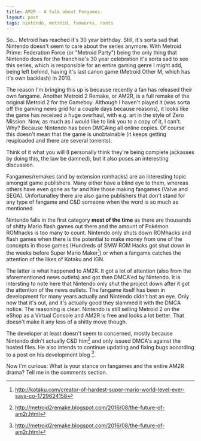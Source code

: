 ```yaml
---
title: AM2R - A talk about Fangames.
layout: post
tags: nintendo, metroid, fanworks, rants
---
```


So... Metroid has reached it's 30 year birthday. Still, it's sorta sad that Nintendo doesn't seem to care about the series anymore. With Metroid Prime: Federation Force (or "Metroid Party") being the only thing that Nintendo does for the franchise's 30 year celebration it's sorta sad to see this series, which is responsible for an entire gaming genre I might add, being left behind, having it's last canon game (Metroid Other M, which has it's own backlash) in 2010.

The reason I'm bringing this up is because recently a fan has released their own fangame. Another Metroid 2 Remake, or AM2R, is a full remake of the original Metroid 2 for the Gameboy. Although I haven't played it (was sorta off the gaming news grid for a couple days because reasons), it looks like the game has received a huge overhaul, with e.g. art in the style of Zero Mission. Now, as much as I would like to link you to a copy of it, I can't. Why? Because Nintendo has been DMCAing all online copies. Of course this doesn't mean that the game is unobtainable (it keeps getting reuploaded and there are several torrents).

Think of it what you will (I personally think they're being complete jackasses by doing this, the law be damned), but it also poses an interesting discussion.

Fangames/remakes (and by extension romhacks) are an interesting topic amongst game publishers. Many either have a blind eye to them, whereas others have even gone as far and hire those making fangames (Valve and SEGA). Unfortunatley there are also game publishers that don't stand for any type of fangame and C&D someone when the word is so much as mentioned. 

Nintendo falls in the first category **most of the time** as there are thousands of shitty Mario flash games out there and the amount of Pokémon ROMhacks is too many to count. Nintendo only shuts down ROMhacks and flash games when there is the potential to make money from one of the concepts in those games (Hundreds of SMW ROM Hacks got shut down in the weeks before Super Mario Maker[^1]) or when a fangame catches the attention of the likes of Kotaku and IGN.

The latter is what happened to AM2R. It got a lot of attention (also from the aforementioned news outlets) and got then DMCA'ed by Nintendo. It is intersting to note here that Nintendo only shut the project down after it got the attention of the news outlets. The fangame itself has been in development for many years actually and Nintendo didn't bat an eye. Only now that it's out, and it's actually good they slammed it with the DMCA notice. The reasoning is clear: Nintendo is still selling Metroid 2 on the eShop as a Virtual Console and AM2R is free and looks a lot better. That doesn't make it any less of a shitty move though.

The developer at least doesn't seem to concerned, mostly because Nintendo didn't actually C&D him[^2] and only issued DMCA's against the hosted files. He also intends to continue updating and fixing bugs according to a post on his development blog [^2].

Now I'm curious: What is your stance on fangames and the entire AM2R drama? Tell me in the comments section.

[^1]: http://kotaku.com/creator-of-hardest-super-mario-world-level-ever-says-co-1729624158
[^2]: http://metroid2remake.blogspot.com/2016/08/the-future-of-am2r.html
